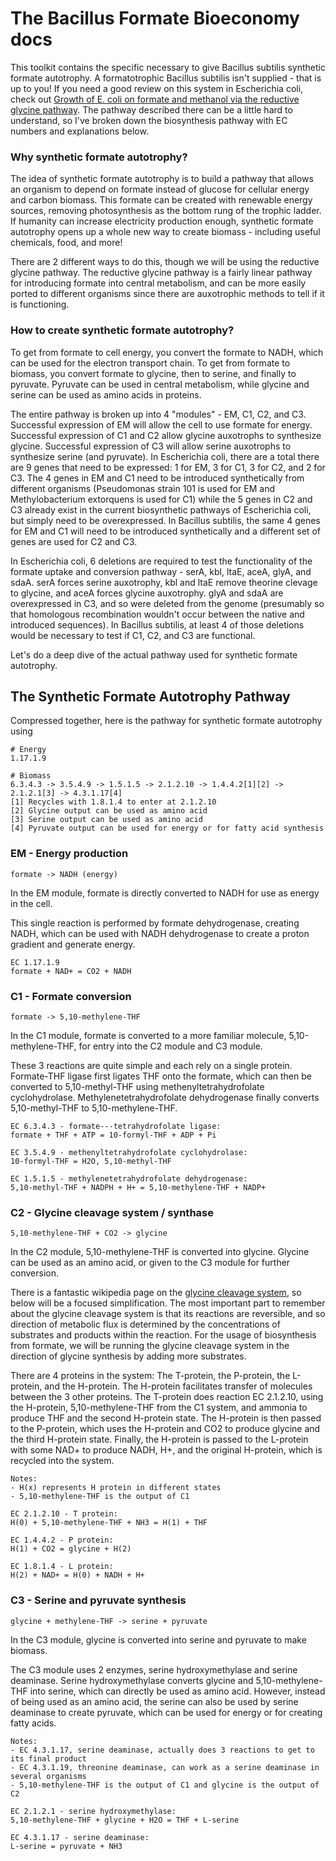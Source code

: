 
# The Bacillus Formate Bioeconomy docs
This toolkit contains the specific necessary to give Bacillus subtilis synthetic formate autotrophy. A formatotrophic Bacillus subtilis isn't supplied - that is up to you! If you need a good review on this system in Escherichia coli, check out [Growth of E. coli on formate and methanol via the reductive glycine pathway](https://doi.org/10.1038/s41589-020-0473-5). The pathway described there can be a little hard to understand, so I've broken down the biosynthesis pathway with EC numbers and explanations below. 

### Why synthetic formate autotrophy?
The idea of synthetic formate autotrophy is to build a pathway that allows an organism to depend on formate instead of glucose for cellular energy and carbon biomass. This formate can be created with renewable energy sources, removing photosynthesis as the bottom rung of the trophic ladder. If humanity can increase electricity production enough, synthetic formate autotrophy opens up a whole new way to create biomass - including useful chemicals, food, and more!

There are 2 different ways to do this, though we will be using the reductive glycine pathway. The reductive glycine pathway is a fairly linear pathway for introducing formate into central metabolism, and can be more easily ported to different organisms since there are auxotrophic methods to tell if it is functioning.

### How to create synthetic formate autotrophy?
To get from formate to cell energy, you convert the formate to NADH, which can be used for the electron transport chain. To get from formate to biomass, you convert formate to glycine, then to serine, and finally to pyruvate. Pyruvate can be used in central metabolism, while glycine and serine can be used as amino acids in proteins. 

The entire pathway is broken up into 4 "modules" - EM, C1, C2, and C3. Successful expression of EM will allow the cell to use formate for energy. Successful expression of C1 and C2 allow glycine auxotrophs to synthesize glycine. Successful expression of C3 will allow serine auxotrophs to synthesize serine (and pyruvate). In Escherichia coli, there are a total there are 9 genes that need to be expressed: 1 for EM, 3 for C1, 3 for C2, and 2 for C3. The 4 genes in EM and C1 need to be introduced synthetically from different organisms (Pseudomonas strain 101 is used for EM and Methylobacterium extorquens is used for C1) while the 5 genes in C2 and C3 already exist in the current biosynthetic pathways of Escherichia coli, but simply need to be overexpressed. In Bacillus subtilis, the same 4 genes for EM and C1 will need to be introduced synthetically and a different set of genes are used for C2 and C3. 

In Escherichia coli, 6 deletions are required to test the functionality of the formate uptake and conversion pathway - serA, kbl, ltaE, aceA, glyA, and sdaA. serA forces serine auxotrophy, kbl and ltaE remove theorine clevage to glycine, and aceA forces glycine auxotrophy. glyA and sdaA are overexpressed in C3, and so were deleted from the genome (presumably so that homologous recombination wouldn't occur between the native and introduced sequences). In Bacillus subtilis, at least 4 of those deletions would be necessary to test if C1, C2, and C3 are functional. 

Let's do a deep dive of the actual pathway used for synthetic formate autotrophy. 

## The Synthetic Formate Autotrophy Pathway
Compressed together, here is the pathway for synthetic formate autotrophy using 
```
# Energy 
1.17.1.9

# Biomass
6.3.4.3 -> 3.5.4.9 -> 1.5.1.5 -> 2.1.2.10 -> 1.4.4.2[1][2] -> 2.1.2.1[3] -> 4.3.1.17[4]
[1] Recycles with 1.8.1.4 to enter at 2.1.2.10
[2] Glycine output can be used as amino acid
[3] Serine output can be used as amino acid
[4] Pyruvate output can be used for energy or for fatty acid synthesis
```

### EM - Energy production

`formate -> NADH (energy)`

In the EM module, formate is directly converted to NADH for use as energy in the cell.

This single reaction is performed by formate dehydrogenase, creating NADH, which can be used with NADH dehydrogenase to create a proton gradient and generate energy. 

```
EC 1.17.1.9
formate + NAD+ = CO2 + NADH
```

### C1 - Formate conversion
`formate -> 5,10-methylene-THF`

In the C1 module, formate is converted to a more familiar molecule, 5,10-methylene-THF, for entry into the C2 module and C3 module. 

These 3 reactions are quite simple and each rely on a single protein. Formate-THF ligase first ligates THF onto the formate, which can then be converted to 5,10-methyl-THF using methenyltetrahydrofolate cyclohydrolase. Methylenetetrahydrofolate dehydrogenase finally converts 5,10-methyl-THF to 5,10-methylene-THF.

```
EC 6.3.4.3 - formate---tetrahydrofolate ligase:
formate + THF + ATP = 10-formyl-THF + ADP + Pi

EC 3.5.4.9 - methenyltetrahydrofolate cyclohydrolase:
10-formyl-THF = H2O, 5,10-methyl-THF

EC 1.5.1.5 - methylenetetrahydrofolate dehydrogenase:
5,10-methyl-THF + NADPH + H+ = 5,10-methylene-THF + NADP+
```

### C2 - Glycine cleavage system / synthase

`5,10-methylene-THF + CO2 -> glycine`

In the C2 module, 5,10-methylene-THF is converted into glycine. Glycine can be used as an amino acid, or given to the C3 module for further conversion.

There is a fantastic wikipedia page on the [glycine cleavage system](https://en.wikipedia.org/wiki/Glycine_cleavage_system), so below will be a focused simplification. The most important part to remember about the glycine cleavage system is that its reactions are reversible, and so direction of metabolic flux is determined by the concentrations of substrates and products within the reaction. For the usage of biosynthesis from formate, we will be running the glycine cleavage system in the direction of glycine synthesis by adding more substrates. 

There are 4 proteins in the system: The T-protein, the P-protein, the L-protein, and the H-protein. The H-protein facilitates transfer of molecules between the 3 other proteins. The T-protein does reaction EC 2.1.2.10, using the H-protein, 5,10-methylene-THF from the C1 system, and ammonia to produce THF and the second H-protein state. The H-protein is then passed to the P-protein, which uses the H-protein and CO2 to produce glycine and the third H-protein state. Finally, the H-protein is passed to the L-protein with some NAD+ to produce NADH, H+, and the original H-protein, which is recycled into the system. 

```
Notes:
- H(x) represents H protein in different states
- 5,10-methylene-THF is the output of C1

EC 2.1.2.10 - T protein:
H(0) + 5,10-methylene-THF + NH3 = H(1) + THF

EC 1.4.4.2 - P protein:
H(1) + CO2 = glycine + H(2)

EC 1.8.1.4 - L protein:
H(2) + NAD+ = H(0) + NADH + H+
```

### C3 - Serine and pyruvate synthesis

`glycine + methylene-THF -> serine + pyruvate`

In the C3 module, glycine is converted into serine and pyruvate to make biomass.

The C3 module uses 2 enzymes, serine hydroxymethylase and serine deaminase. Serine hydroxymethylase converts glycine and 5,10-methylene-THF into serine, which can directly be used as amino acid. However, instead of being used as an amino acid, the serine can also be used by serine deaminase to create pyruvate, which can be used for energy or for creating fatty acids.

```
Notes:
- EC 4.3.1.17, serine deaminase, actually does 3 reactions to get to its final product
- EC 4.3.1.19, threonine deaminase, can work as a serine deaminase in several organisms
- 5,10-methylene-THF is the output of C1 and glycine is the output of C2

EC 2.1.2.1 - serine hydroxymethylase:
5,10-methylene-THF + glycine + H2O = THF + L-serine

EC 4.3.1.17 - serine deaminase:
L-serine = pyruvate + NH3
```

